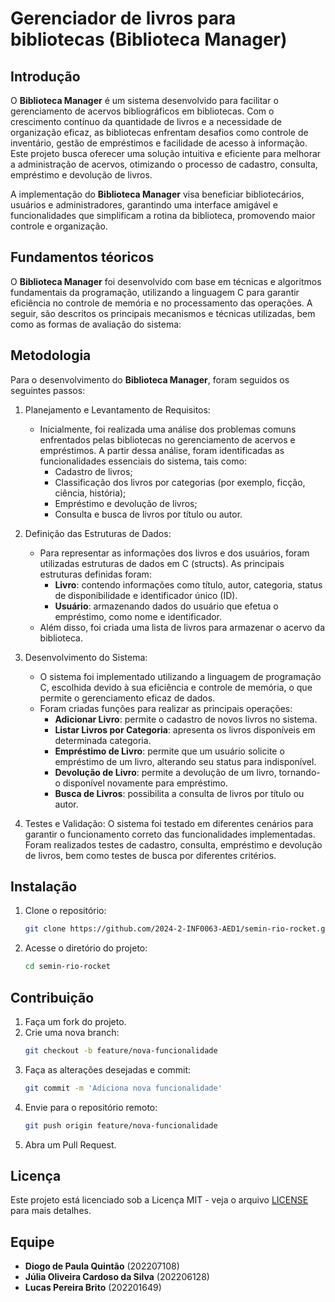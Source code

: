 # Gerenciador de livros para bibliotecas (Biblioteca Manager)

## Introdução
O **Biblioteca Manager** é um sistema desenvolvido para facilitar o gerenciamento de acervos bibliográficos em bibliotecas. Com o crescimento contínuo da quantidade de livros e a necessidade de organização eficaz, as bibliotecas enfrentam desafios como controle de inventário, gestão de empréstimos e facilidade de acesso à informação. Este projeto busca oferecer uma solução intuitiva e eficiente para melhorar a administração de acervos, otimizando o processo de cadastro, consulta, empréstimo e devolução de livros.

A implementação do **Biblioteca Manager** visa beneficiar bibliotecários, usuários e administradores, garantindo uma interface amigável e funcionalidades que simplificam a rotina da biblioteca, promovendo maior controle e organização.

## Fundamentos téoricos
 O **Biblioteca Manager** foi desenvolvido com base em técnicas e algoritmos fundamentais da programação, utilizando a linguagem C para garantir eficiência no controle de memória e no processamento das operações. A seguir, são descritos os principais mecanismos e técnicas utilizadas, bem como as formas de avaliação do sistema:
 

## Metodologia

Para o desenvolvimento do **Biblioteca Manager**, foram seguidos os seguintes passos:
1. Planejamento e Levantamento de Requisitos:
    - Inicialmente, foi realizada uma análise dos problemas comuns enfrentados pelas bibliotecas no gerenciamento de acervos e empréstimos. A partir dessa análise, foram identificadas as funcionalidades essenciais do sistema, tais como:
      - Cadastro de livros;
      - Classificação dos livros por categorias (por exemplo, ficção, ciência, história);
      - Empréstimo e devolução de livros;
      - Consulta e busca de livros por título ou autor.


2. Definição das Estruturas de Dados:
    - Para representar as informações dos livros e dos usuários, foram utilizadas estruturas de dados em C (structs). As principais estruturas definidas foram:
      - **Livro**: contendo informações como título, autor, categoria, status de disponibilidade e identificador único (ID).
      - **Usuário**: armazenando dados do usuário que efetua o empréstimo, como nome e identificador.
    - Além disso, foi criada uma lista de livros para armazenar o acervo da biblioteca.
3. Desenvolvimento do Sistema:
    - O sistema foi implementado utilizando a linguagem de programação C, escolhida devido à sua eficiência e controle de memória, o que permite o gerenciamento eficaz de dados.
    - Foram criadas funções para realizar as principais operações:
      - **Adicionar Livro**: permite o cadastro de novos livros no sistema.
      - **Listar Livros por Categoria**: apresenta os livros disponíveis em determinada categoria.
      - **Empréstimo de Livro**: permite que um usuário solicite o empréstimo de um livro, alterando seu status para indisponível.
      - **Devolução de Livro**: permite a devolução de um livro, tornando-o disponível novamente para empréstimo.
      - **Busca de Livros**: possibilita a consulta de livros por título ou autor.
4. Testes e Validação:
    O sistema foi testado em diferentes cenários para garantir o funcionamento correto das funcionalidades implementadas. Foram realizados testes de cadastro, consulta, empréstimo e devolução de livros, bem como testes de busca por diferentes critérios.

## Instalação

1. Clone o repositório:
    ```bash
    git clone https://github.com/2024-2-INF0063-AED1/semin-rio-rocket.git
    ```
2. Acesse o diretório do projeto:
    ```bash
    cd semin-rio-rocket
    ```
## Contribuição

1. Faça um fork do projeto.
2. Crie uma nova branch:
    ```bash
    git checkout -b feature/nova-funcionalidade
    ```
3. Faça as alterações desejadas e commit:
    ```bash
    git commit -m 'Adiciona nova funcionalidade'
    ```
4. Envie para o repositório remoto:
    ```bash
    git push origin feature/nova-funcionalidade
    ```
5. Abra um Pull Request.
## Licença

Este projeto está licenciado sob a Licença MIT - veja o arquivo [LICENSE](LICENSE) para mais detalhes.

## Equipe
- **Diogo de Paula Quintão** (202207108)
- **Júlia Oliveira Cardoso da Silva** (202206128)
- **Lucas Pereira Brito** (202201649)
